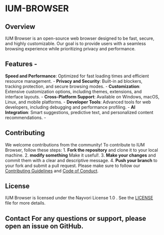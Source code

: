 # IUM-BROWSER

## Overview 
IUM Browser is an open-source web browser designed to be fast, secure, and highly customizable. Our goal is to provide users with a seamless browsing experience while prioritizing privacy and performance. 
## Features - 
**Speed and Performance**: Optimized for fast loading times and efficient resource management. - **Privacy and Security**: Built-in ad blockers, tracking protection, and secure browsing modes. - **Customization**: Extensive customization options, including themes, extensions, and interface layouts. - **Cross-Platform Support**: Available on Windows, macOS, Linux, and mobile platforms. - **Developer Tools**: Advanced tools for web developers, including debugging and performance profiling. - 
**AI Integration**: Smart suggestions, predictive text, and personalized content recommendations. -
## Contributing 
We welcome contributions from the community! To contribute to IUM Browser, follow these steps: 1. **Fork the repository** and clone it to your local machine. 2. **modify something** Make it useful!. 3. **Make your changes** and commit them with a clear and descriptive message. 4. **Push your branch** to your fork and submit a pull request. Please make sure to follow our [Contributing Guidelines](CONTRIBUTING.md) and [Code of Conduct](CODE_OF_CONDUCT.md). 
## License 
IUM Browser is licensed under the Nayvori License 1.0 . See the [LICENSE](license.txt) file for more details. 
## Contact For any questions or support, please open an issue on GitHub.

